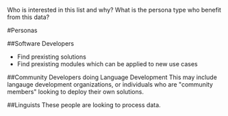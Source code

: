 Who is interested in this list and why? What is the persona type who benefit from this data?

#Personas

##Software Developers
* Find prexisting solutions
* Find prexisting modules which can be applied to new use cases

##Community Developers doing Language Development
This may include langauge development organizations, or individuals who are "community members" looking to deploy their own solutions.

##Linguists
These people are looking to process data.
